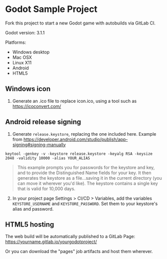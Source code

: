 # Godot Sample Project

Fork this project to start a new Godot game with autobuilds via GitLab CI.

Godot version: 3.1.1

Platforms:

- Windows desktop
- Mac OSX
- Linux X11
- Android
- HTML5

## Windows icon

1. Generate an .ico file to replace icon.ico, using a tool such as https://icoconvert.com/

## Android release signing

1. Generate `release.keystore`, replacing the one included here. Example from https://developer.android.com/studio/publish/app-signing#signing-manually
```
keytool -genkey -v -keystore release.keystore -keyalg RSA -keysize 2048 -validity 10000 -alias YOUR_ALIAS
```
> This example prompts you for passwords for the keystore and key, and to provide the Distinguished Name fields for your key. It then generates the keystore as a file...saving it in the current directory (you can move it wherever you'd like). The keystore contains a single key that is valid for 10,000 days.

2. In your project page Settings > CI/CD > Variables, add the variables `KEYSTORE_USERNAME` and `KEYSTORE_PASSWORD`. Set them to your keystore's alias and password.

## HTML5 hosting

The web build will be automatically published to a GitLab Page: https://yourname.gitlab.io/yourgodotproject/

Or you can download the "pages" job artifacts and host them wherever.